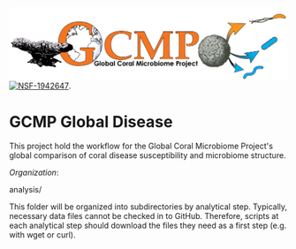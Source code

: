 
![GCMP Logo](GCMP_Logo_FJP_V2_JZ_rightward_arrows_r2_FJP-01.png)
[![NSF-1942647](https://img.shields.io/badge/NSF-1942647-blue.svg)](https://nsf.gov/awardsearch/showAward?AWD_ID=1942647).
# GCMP Global Disease
This project hold the workflow for the Global Coral Microbiome Project's global comparison of coral disease susceptibility and microbiome structure.

*Organization*:
 
analysis/

This folder will be organized into subdirectories by analytical step.
Typically, necessary data files cannot be checked in to GitHub. Therefore, scripts at each analytical step should download the files they need as a first step (e.g. with wget or curl). 


